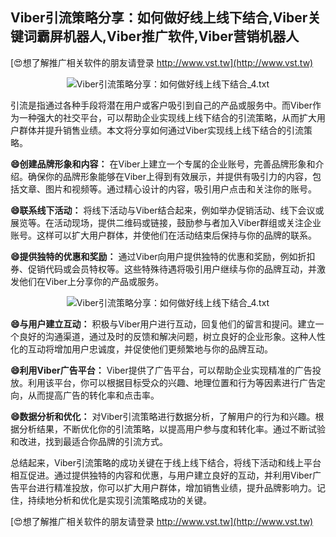 ## **Viber引流策略分享：如何做好线上线下结合,Viber关键词霸屏机器人,Viber推广软件,Viber营销机器人**

[😍想了解推广相关软件的朋友请登录 http://www.vst.tw](http://www.vst.tw)

 <center><img src="https://vst.tw/MP4/tuiguang/png/7.png" alt="Viber引流策略分享：如何做好线上线下结合_4.txt"></center>

引流是指通过各种手段将潜在用户或客户吸引到自己的产品或服务中。而Viber作为一种强大的社交平台，可以帮助企业实现线上线下结合的引流策略，从而扩大用户群体并提升销售业绩。本文将分享如何通过Viber实现线上线下结合的引流策略。

**😄创建品牌形象和内容：**
在Viber上建立一个专属的企业账号，完善品牌形象和介绍。确保你的品牌形象能够在Viber上得到有效展示，并提供有吸引力的内容，包括文章、图片和视频等。通过精心设计的内容，吸引用户点击和关注你的账号。

**😄联系线下活动：**
将线下活动与Viber结合起来，例如举办促销活动、线下会议或展览等。在活动现场，提供二维码或链接，鼓励参与者加入Viber群组或关注企业账号。这样可以扩大用户群体，并使他们在活动结束后保持与你的品牌的联系。

**😄提供独特的优惠和奖励：**
通过Viber向用户提供独特的优惠和奖励，例如折扣券、促销代码或会员特权等。这些特殊待遇将吸引用户继续与你的品牌互动，并激发他们在Viber上分享你的产品或服务。

 <center><img src="https://vst.tw/MP4/tuiguang/png/3.png" alt="Viber引流策略分享：如何做好线上线下结合_4.txt"></center>

**😄与用户建立互动：**
积极与Viber用户进行互动，回复他们的留言和提问。建立一个良好的沟通渠道，通过及时的反馈和解决问题，树立良好的企业形象。这种人性化的互动将增加用户忠诚度，并促使他们更频繁地与你的品牌互动。

**😄利用Viber广告平台：**
Viber提供了广告平台，可以帮助企业实现精准的广告投放。利用该平台，你可以根据目标受众的兴趣、地理位置和行为等因素进行广告定向，从而提高广告的转化率和点击率。

**😄数据分析和优化：**
对Viber引流策略进行数据分析，了解用户的行为和兴趣。根据分析结果，不断优化你的引流策略，以提高用户参与度和转化率。通过不断试验和改进，找到最适合你品牌的引流方式。

总结起来，Viber引流策略的成功关键在于线上线下结合，将线下活动和线上平台相互促进。通过提供独特的内容和优惠，与用户建立良好的互动，并利用Viber广告平台进行精准投放，你可以扩大用户群体，增加销售业绩，提升品牌影响力。记住，持续地分析和优化是实现引流策略成功的关键。

[😍想了解推广相关软件的朋友请登录 http://www.vst.tw](http://www.vst.tw)



